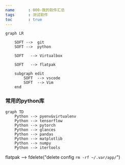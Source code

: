 ```yaml
---
name      : 000-我的软件汇总
tags      : 测试软件
toc       : true
---
```




```mermaid
graph LR

    SOFT -->  git
    SOFT -->  python

    SOFT   --> Virtualbox

    SOFT   --> flatpak

    subgraph edit
        SOFT  --> vscode
        SOFT  --> Vim
    end
```

### 常用的python库

```mermaid
graph TD
    Python --> pyenv&virtualenv
    Python --> tensorflow
    Python --> pytorch
    Python --> glances
    Python --> pandas
    Python --> matplotlib
    Python --> numpy
    Python --> itertools
```
flatpak --> fdelete("delete config `rm -rf ~/.var/app/`")
